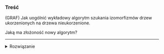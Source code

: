 ### Treść
(GRAF)
Jak uogólnić wykładowy algorytm szukania izomorfizmów drzew ukorzenionych na drzewa
nieukorzenione. 

Jaką ma złożoność nowy algorytm?

------
<details><summary>Rozwiązanie</summary>
<p>
    
Ukorzeniamy drzewa w centroidzie. 

Znalezienie centroidu robi się liniowo,
np. BFS-em. 

Dalej stosujemy algorytm wykładowy.
